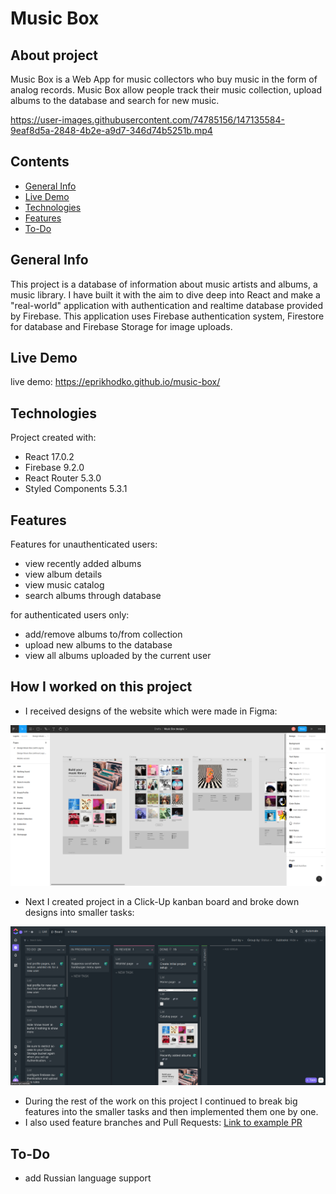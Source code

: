 # Music Box

## About project

Music Box is a Web App for music collectors who buy music in the form of analog records. Music Box allow people track their music collection, upload albums to the database and search for new music. 

https://user-images.githubusercontent.com/74785156/147135584-9eaf8d5a-2848-4b2e-a9d7-346d74b5251b.mp4

## Contents

- [General Info](#general-info)
- [Live Demo](#live-demo)
- [Technologies](#technologies)
- [Features](#features)
- [To-Do](#to-do)

## General Info

This project is a database of information about music artists and albums, a music library. I have built it with the aim to dive deep into React and make a "real-world" application with authentication and realtime database provided by Firebase.
This application uses Firebase authentication system, Firestore for database and Firebase Storage for image uploads.

## Live Demo

live demo: https://eprikhodko.github.io/music-box/

## Technologies

Project created with:

- React 17.0.2
- Firebase 9.2.0
- React Router 5.3.0
- Styled Components 5.3.1

## Features

Features for unauthenticated users:

- view recently added albums
- view album details
- view music catalog
- search albums through database

for authenticated users only:

- add/remove albums to/from collection
- upload new albums to the database
- view all albums uploaded by the current user

## How I worked on this project

- I received designs of the website which were made in Figma:

 ![screenshot of figma designs](assets/figma-designs.png)
 
- Next I created project in a Click-Up kanban board and broke down designs into smaller tasks: 

![screenshot of click-up board](assets/click-up-tasks.png)

- During the rest of the work on this project I continued to break big features into the smaller tasks and then implemented them one by one.
- I also used feature branches and Pull Requests: [Link to example PR](https://github.com/eprikhodko/music-box/pull/18)

## To-Do

- add Russian language support
